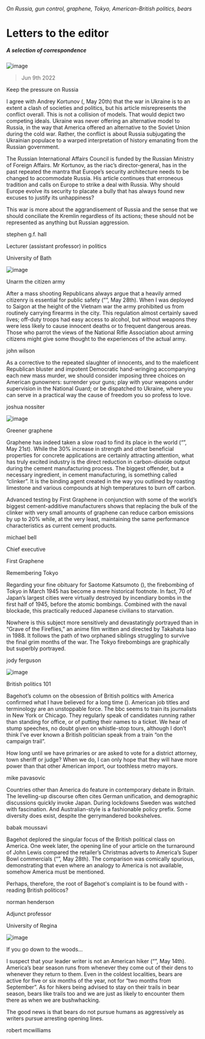 ###### On Russia, gun control, graphene, Tokyo, American-British politics, bears
# Letters to the editor 
##### A selection of correspondence 
![image](images/20220521_BID002.jpg) 
> Jun 9th 2022 

Keep the pressure on Russia
I agree with Andrey Kortunov (, May 20th) that the war in Ukraine is to an extent a clash of societies and politics, but his article misrepresents the conflict overall. This is not a collision of models. That would depict two competing ideals. Ukraine was never offering an alternative model to Russia, in the way that America offered an alternative to the Soviet Union during the cold war. Rather, the conflict is about Russia subjugating the Ukrainian populace to a warped interpretation of history emanating from the Russian government. 
The Russian International Affairs Council is funded by the Russian Ministry of Foreign Affairs. Mr Kortunov, as the riac’s director-general, has in the past repeated the mantra that Europe’s security architecture needs to be changed to accommodate Russia. His article continues that erroneous tradition and calls on Europe to strike a deal with Russia. Why should Europe evolve its security to placate a bully that has always found new excuses to justify its unhappiness? 
This war is more about the aggrandisement of Russia and the sense that we should conciliate the Kremlin regardless of its actions; these should not be represented as anything but Russian aggression.
stephen g.f. hall
Lecturer (assistant professor) in politics
University of Bath
![image](images/20220528_LDP001.jpg) 

Unarm the citizen army
After a mass shooting Republicans always argue that a heavily armed citizenry is essential for public safety (“”, May 28th). When I was deployed to Saigon at the height of the Vietnam war the army prohibited us from routinely carrying firearms in the city. This regulation almost certainly saved lives; off-duty troops had easy access to alcohol, but without weapons they were less likely to cause innocent deaths or to frequent dangerous areas. Those who parrot the views of the National Rifle Association about arming citizens might give some thought to the experiences of the actual army. 
john wilson

As a corrective to the repeated slaughter of innocents, and to the maleficent Republican bluster and impotent Democratic hand-wringing accompanying each new mass murder, we should consider imposing three choices on American gunowners: surrender your guns; play with your weapons under supervision in the National Guard; or be dispatched to Ukraine, where you can serve in a practical way the cause of freedom you so profess to love.
joshua nossiter

![image](images/20220521_STD001.jpg) 

Greener graphene
Graphene has indeed taken a slow road to find its place in the world (“”, May 21st). While the 30% increase in strength and other beneficial properties for concrete applications are certainly attracting attention, what has truly excited industry is the direct reduction in carbon-dioxide output during the cement manufacturing process. The biggest offender, but a necessary ingredient, in cement manufacturing, is something called “clinker”. It is the binding agent created in the way you outlined by roasting limestone and various compounds at high temperatures to burn off carbon. 
Advanced testing by First Graphene in conjunction with some of the world’s biggest cement-additive manufacturers shows that replacing the bulk of the clinker with very small amounts of graphene can reduce carbon emissions by up to 20% while, at the very least, maintaining the same performance characteristics as current cement products. 
michael bell
Chief executive
First Graphene

Remembering Tokyo
Regarding your fine obituary for Saotome Katsumoto (), the firebombing of Tokyo in March 1945 has become a mere historical footnote. In fact, 70 of Japan’s largest cities were virtually destroyed by incendiary bombs in the first half of 1945, before the atomic bombings. Combined with the naval blockade, this practically reduced Japanese civilians to starvation. 
Nowhere is this subject more sensitively and devastatingly portrayed than in “Grave of the Fireflies,” an anime film written and directed by Takahata Isao in 1988. It follows the path of two orphaned siblings struggling to survive the final grim months of the war. The Tokyo firebombings are graphically but superbly portrayed. 
jody ferguson

![image](images/20220521_BRD000.jpg) 

British politics 101
Bagehot’s column on the obsession of British politics with America confirmed what I have believed for a long time (). American job titles and terminology are an unstoppable force. The bbc seems to train its journalists in New York or Chicago. They regularly speak of candidates running rather than standing for office, or of putting their names to a ticket. We hear of stump speeches, no doubt given on whistle-stop tours, although I don’t think I’ve ever known a British politician speak from a train “on the campaign trail”. 
How long until we have primaries or are asked to vote for a district attorney, town sheriff or judge? When we do, I can only hope that they will have more power than that other American import, our toothless metro mayors.
mike pavasovic

Countries other than America do feature in contemporary debate in Britain. The levelling-up discourse often cites German unification, and demographic discussions quickly invoke Japan. During lockdowns Sweden was watched with fascination. And Australian-style is a fashionable policy prefix. Some diversity does exist, despite the gerrymandered bookshelves.
babak moussavi

Bagehot deplored the singular focus of the British political class on America. One week later, the opening line of your article on the turnaround of John Lewis compared the retailer’s Christmas adverts to America’s Super Bowl commercials (“”, May 28th). The comparison was comically spurious, demonstrating that even where an analogy to America is not available, somehow America must be mentioned. 
Perhaps, therefore, the root of Bagehot's complaint is to be found with -reading British politicos?
norman henderson
Adjunct professor
University of Regina

![image](images/20220514_LDP501.jpg) 

If you go down to the woods…
I suspect that your leader writer is not an American hiker (“”, May 14th). America’s bear season runs from whenever they come out of their dens to whenever they return to them. Even in the coldest localities, bears are active for five or six months of the year, not for “two months from September”. As for hikers being advised to stay on their trails in bear season, bears like trails too and we are just as likely to encounter them there as when we are bushwhacking. 
The good news is that bears do not pursue humans as aggressively as writers pursue arresting opening lines.
robert mcwilliams

